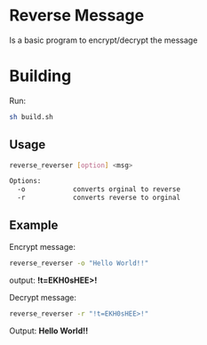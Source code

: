 # Reverse Message
Is a basic program to encrypt/decrypt the message

# Building
Run:
```bash
sh build.sh
```

## Usage 
```bash
reverse_reverser [option] <msg>

Options:
  -o            converts orginal to reverse
  -r            converts reverse to orginal
````

## Example
Encrypt message:
```bash
reverse_reverser -o "Hello World!!"
```
output: **!t=EKH0sHEE>!**

Decrypt message:
```bash
reverse_reverser -r "!t=EKH0sHEE>!"
```
Output: **Hello World!!**


